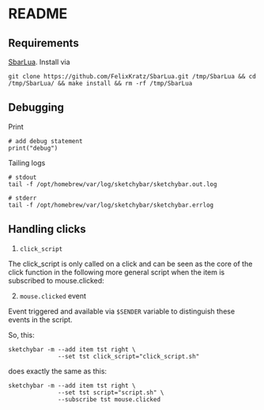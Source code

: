 # README

## Requirements

[SbarLua](https://github.com/FelixKratz/SbarLua). Install via

```
git clone https://github.com/FelixKratz/SbarLua.git /tmp/SbarLua && cd /tmp/SbarLua/ && make install && rm -rf /tmp/SbarLua
```

## Debugging

Print

```
# add debug statement
print("debug")
```

Tailing logs

```
# stdout
tail -f /opt/homebrew/var/log/sketchybar/sketchybar.out.log

# stderr
tail -f /opt/homebrew/var/log/sketchybar/sketchybar.errlog
```

## Handling clicks

1. `click_script`

The click_script is only called on a click and can be seen as the core of the click function in the following more general script when the item is subscribed to mouse.clicked:

2. `mouse.clicked` event

Event triggered and available via `$SENDER` variable to distinguish these events in the script.


So, this:

```shell
sketchybar -m --add item tst right \
              --set tst click_script="click_script.sh"
```
does exactly the same as this:

```shell
sketchybar -m --add item tst right \
              --set tst script="script.sh" \
              --subscribe tst mouse.clicked
```
